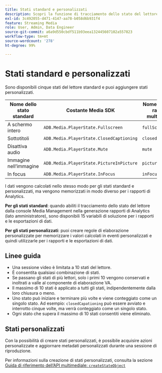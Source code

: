 ```yaml
---
title: Stati standard e personalizzati
description: Scopri la funzione di tracciamento dello stato del lettore, compresi i requisiti e le linee guida per l’implementazione e la generazione rapporti per gli stati del lettore standard e personalizzati.
exl-id: 3c492055-d471-4147-aa78-b058d6b931f4
feature: Streaming Media
role: User, Admin, Data Engineer
source-git-commit: a6a9d550cbdf511b93eea132445607102a557823
workflow-type: tm+mt
source-wordcount: '278'
ht-degree: 99%

---
```


# Stati standard e personalizzati

Sono disponibili cinque stati del lettore standard e puoi aggiungere stati personalizzati.

| Nome dello stato standard | Costante Media SDK | Nome dell’API di raccolta multimediale |
|-----------------------|------------------------------------------|-----------------------------|
| A schermo intero | `ADB.Media.PlayerState.Fullscreen` | `fullScreen` |
| Sottotitoli | `ADB.Media.PlayerState.ClosedCaptioning` | `closedCaptioning` |
| Disattiva audio | `ADB.Media.PlayerState.Mute` | `mute` |
| Immagine nell’immagine | `ADB.Media.PlayerState.PictureInPicture` | `pictureInPicture` |
| In focus | `ADB.Media.PlayerState.InFocus` | `inFocus` |

I dati vengono calcolati nello stesso modo per gli stati standard e personalizzati, ma vengono memorizzati in modo diverso per i rapporti di Analytics.

**Per gli stati standard**: quando abiliti il tracciamento dello stato del lettore dalla console Media Management nella generazione rapporti di Analytics (lato amministratore), sono disponibili 15 variabili di soluzione per i rapporti e le esportazioni di dati.

**Per gli stati personalizzati**: puoi creare regole di elaborazione personalizzate per memorizzare i valori calcolati in eventi personalizzati e quindi utilizzarle per i rapporti e le esportazioni di dati.

## Linee guida

* Una sessione video è limitata a 10 stati del lettore.
* È consentita qualsiasi combinazione di stati.
* Se passano gli stati di più lettori, solo i primi 10 vengono conservati e inoltrati a valle al componente di elaborazione VA.
* Il massimo di 10 stati è applicato a tutti gli stati, indipendentemente dalla loro chiusura o meno.
* Uno stato può iniziare e terminare più volte e viene conteggiato come un singolo stato. Ad esempio: `closedCapationing` può essere avviato e interrotto cinque volte, ma verrà conteggiato come un singolo stato.
* Ogni stato che supera il massimo di 10 stati consentiti viene eliminato.

## Stati personalizzati

Con la possibilità di creare stati personalizzati, è possibile acquisire azioni personalizzate e aggiornare metadati personalizzati durante una sessione di riproduzione.

Per informazioni sulla creazione di stati personalizzati, consulta la sezione [Guida di riferimento dell’API multimediale: `createStateObject`](https://developer.adobe.com/client-sdks/documentation/adobe-media-analytics/api-reference/)
